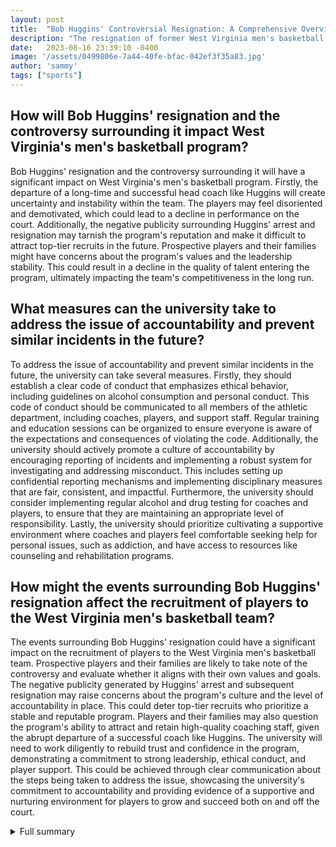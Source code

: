 ```yaml
---
layout: post
title:  "Bob Huggins' Controversial Resignation: A Comprehensive Overview"
description: "The resignation of former West Virginia men's basketball head coach Bob Huggins has sent shockwaves through the basketball community. This article delves into the events leading up to his resignation, highlighting the controversy and its impact on the university and its players."
date:   2023-08-16 23:39:10 -0400
image: '/assets/0499806e-7a44-40fe-bfac-042ef3f35a83.jpg'
author: 'sammy'
tags: ["sports"]
---
```


## How will Bob Huggins' resignation and the controversy surrounding it impact West Virginia's men's basketball program?
Bob Huggins' resignation and the controversy surrounding it will have a significant impact on West Virginia's men's basketball program. Firstly, the departure of a long-time and successful head coach like Huggins will create uncertainty and instability within the team. The players may feel disoriented and demotivated, which could lead to a decline in performance on the court. Additionally, the negative publicity surrounding Huggins' arrest and resignation may tarnish the program's reputation and make it difficult to attract top-tier recruits in the future. Prospective players and their families might have concerns about the program's values and the leadership stability. This could result in a decline in the quality of talent entering the program, ultimately impacting the team's competitiveness in the long run.

## What measures can the university take to address the issue of accountability and prevent similar incidents in the future?
To address the issue of accountability and prevent similar incidents in the future, the university can take several measures. Firstly, they should establish a clear code of conduct that emphasizes ethical behavior, including guidelines on alcohol consumption and personal conduct. This code of conduct should be communicated to all members of the athletic department, including coaches, players, and support staff. Regular training and education sessions can be organized to ensure everyone is aware of the expectations and consequences of violating the code. Additionally, the university should actively promote a culture of accountability by encouraging reporting of incidents and implementing a robust system for investigating and addressing misconduct. This includes setting up confidential reporting mechanisms and implementing disciplinary measures that are fair, consistent, and impactful. Furthermore, the university should consider implementing regular alcohol and drug testing for coaches and players, to ensure that they are maintaining an appropriate level of responsibility. Lastly, the university should prioritize cultivating a supportive environment where coaches and players feel comfortable seeking help for personal issues, such as addiction, and have access to resources like counseling and rehabilitation programs.

## How might the events surrounding Bob Huggins' resignation affect the recruitment of players to the West Virginia men's basketball team?
The events surrounding Bob Huggins' resignation could have a significant impact on the recruitment of players to the West Virginia men's basketball team. Prospective players and their families are likely to take note of the controversy and evaluate whether it aligns with their own values and goals. The negative publicity generated by Huggins' arrest and subsequent resignation may raise concerns about the program's culture and the level of accountability in place. This could deter top-tier recruits who prioritize a stable and reputable program. Players and their families may also question the program's ability to attract and retain high-quality coaching staff, given the abrupt departure of a successful coach like Huggins. The university will need to work diligently to rebuild trust and confidence in the program, demonstrating a commitment to strong leadership, ethical conduct, and player support. This could be achieved through clear communication about the steps being taken to address the issue, showcasing the university's commitment to accountability and providing evidence of a supportive and nurturing environment for players to grow and succeed both on and off the court.


<details>
        <summary>Full summary</summary>
<p>Former West Virginia men's basketball head coach Bob Huggins has recently made headlines with his resignation from the program. The resignation comes in the wake of Huggins' arrest for driving under the influence, which has put his position with the program in jeopardy.</p>
<p>According to sources, Huggins was stopped in the middle of traffic and was subsequently arrested after failing a field sobriety test. A breathalyzer test revealed that his blood alcohol content was more than twice the legal limit. This incident led to Huggins receiving a three-game suspension and a salary reduction for using an anti-gay slur.</p>
<p>In an attempt to rectify the situation, Huggins expressed his willingness to enter a rehab program. However, the university allegedly refused his offer. Huggins contested his resignation, claiming that his wife's email account was used to release the statement announcing his departure. The university, on the other hand, maintained that his resignation was legitimate.</p>
<p>The events surrounding Huggins' resignation have caused a stir both within the university and the basketball community at large. The decision by West Virginia officials to accept Huggins' resignation has left the current roster in a dilemma, with players potentially considering transferring to other schools.</p>
<p>Huggins, a native of Morgantown and a former player for West Virginia University, had been the head coach of the men's basketball team since 2007. He had led the team to multiple NCAA tournaments and a Final Four.</p>
<p>Despite the controversy, there have been developments suggesting that Huggins may return to the sideline next season. It has been reported that he has agreed to a million-dollar salary reduction, a three-game suspension, and sensitivity training. The university will also partner with the LGBTQ+ Center to develop annual training sessions addressing all aspects of inequality.</p>
<p>The consequences of Huggins' arrest for DUI have been severe. His driver's license has been suspended for 60 days, and he is required to complete a 12.5-hour alcohol highway safety school class. These measures aim to address the issue of drunk driving and prevent similar incidents in the future.</p>
<p>The story of Bob Huggins' controversial resignation has been a long and eventful one. From his arrest for driving under the influence to the subsequent fallout and his eventual resignation, it has garnered widespread attention and sparked debates about accountability and the future of the basketball program.</p>
<p>It remains to be seen how West Virginia will proceed in finding a new coach to lead the men's basketball team. The university is expected to conduct a national search, considering both internal and external candidates.</p>
<p>Bob Huggins' resignation marks the end of a successful coaching career, with 935 wins, 26 NCAA tournaments, and two Final Fours to his name. However, it is clear that his legacy will now be tainted by the controversy surrounding his resignation and his arrest for DUI. The basketball community awaits the university's decision on his fate as coach and the future direction of the program.</p>
</details>